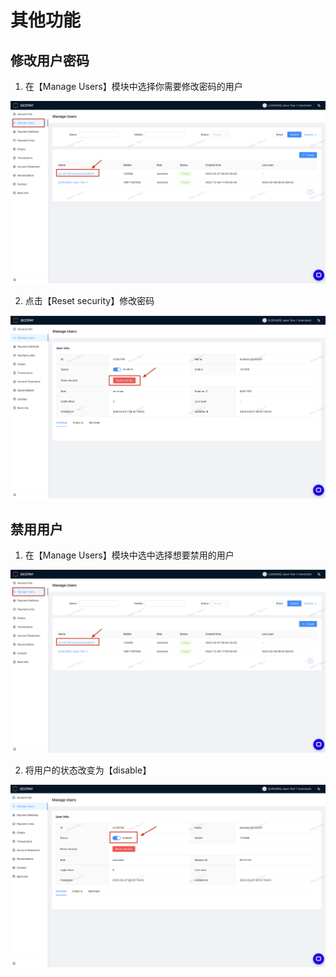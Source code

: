 # 其他功能

## 修改用户密码

1. 在【Manage Users】模块中选择你需要修改密码的用户


![img](../_media/otherFunctions-1.png ':size=90%')

2. 点击【Reset security】修改密码

![img](../_media/otherFunctions-2.png ':size=90%')

## 禁用用户

1. 在【Manage Users】模块中选中选择想要禁用的用户

![img](../_media/otherFunctions-3.png ':size=90%')

2. 将用户的状态改变为【disable】

![img](../_media/otherFunctions-4.png ':size=90%')